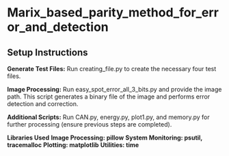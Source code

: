 # Marix_based_parity_method_for_error_and_detection
## Setup Instructions
**Generate Test Files:**
Run creating_file.py to create the necessary four test files.

**Image Processing:**
Run easy_spot_error_all_3_bits.py and provide the image path. This script generates a binary file of the image and performs error detection and correction.

**Additional Scripts:**
Run CAN.py, energy.py, plot1.py, and memory.py for further processing (ensure previous steps are completed).

**Libraries Used**
**Image Processing: pillow**
**System Monitoring: psutil, tracemalloc**
**Plotting: matplotlib**
**Utilities: time**
